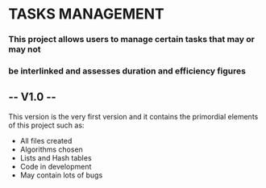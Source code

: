 # TASKS MANAGEMENT
### This project allows users to manage certain tasks that may or may not 
### be interlinked and assesses duration and efficiency figures

## -- V1.0 --
This version is the very first version and it
contains the primordial elements of this project such as:
- All files created
- Algorithms chosen
- Lists and Hash tables
- Code in development
- May contain lots of bugs
